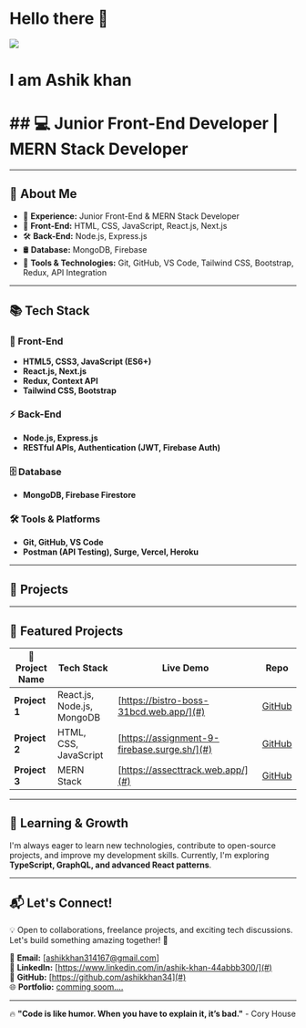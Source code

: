# Hello there 👋

![](https://i.ibb.co.com/8nCq0SLY/wallpaper.png)

<h1>I am Ashik khan</h1>

<h1>## 💻 Junior Front-End Developer | MERN Stack Developer  </h1>

---

## 📌 About Me  
- 🚀 **Experience:** Junior Front-End & MERN Stack Developer  
- 🎨 **Front-End:** HTML, CSS, JavaScript, React.js, Next.js  
- 🛠️ **Back-End:** Node.js, Express.js  
- 🛢️ **Database:** MongoDB, Firebase  
- 🔧 **Tools & Technologies:** Git, GitHub, VS Code, Tailwind CSS, Bootstrap, Redux, API Integration  

---

## 📚 Tech Stack  

### 🚀 Front-End  
- **HTML5, CSS3, JavaScript (ES6+)**  
- **React.js, Next.js**  
- **Redux, Context API**  
- **Tailwind CSS, Bootstrap**  

### ⚡ Back-End  
- **Node.js, Express.js**  
- **RESTful APIs, Authentication (JWT, Firebase Auth)**  

### 🗄️ Database  
- **MongoDB, Firebase Firestore**  

### 🛠️ Tools & Platforms  
- **Git, GitHub, VS Code**  
- **Postman (API Testing), Surge, Vercel, Heroku**  

---


## 📌 Projects  
---

## 🚀 Featured Projects  

| 🌟 Project Name | Tech Stack | Live Demo | Repo |
|---------------|------------|-----------|------|
| **Project 1** | React.js, Node.js, MongoDB | [https://bistro-boss-31bcd.web.app/](#) | [GitHub](#) |
| **Project 2** | HTML, CSS, JavaScript | [https://assignment-9-firebase.surge.sh/](#) | [GitHub](#) |
| **Project 3** | MERN Stack | [https://assecttrack.web.app/](#) | [GitHub](#) |



---

## 📖 Learning & Growth  
I'm always eager to learn new technologies, contribute to open-source projects, and improve my development skills. Currently, I'm exploring **TypeScript, GraphQL, and advanced React patterns**.  

---


## 📬 Let's Connect!  

💡 Open to collaborations, freelance projects, and exciting tech discussions. Let's build something amazing together! 🚀  

📩 **Email:** [ashikkhan314167@gmail.com]  
🔗 **LinkedIn:** [https://www.linkedin.com/in/ashik-khan-44abbb300/](#)  
🐙 **GitHub:** [https://github.com/ashikkhan34](#)  
🌐 **Portfolio:** [comming soom....](#)  

---

🔥 **"Code is like humor. When you have to explain it, it’s bad."** - Cory House  
